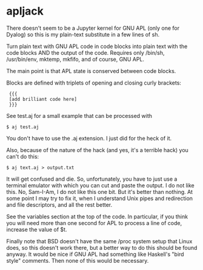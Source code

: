 apljack
=======

There doesn't seem to be a Jupyter kernel for GNU APL (only one for
Dyalog) so this is my plain-text substitute in a few lines of sh.

Turn plain text with GNU APL code in code blocks into plain text with
the code blocks AND the output of the code. Requires only /bin/sh,
/usr/bin/env, mktemp, mkfifo, and of course, GNU APL. 

The main point is that APL state is conserved between code blocks.

Blocks are defined with triplets of opening and closing curly brackets:

     {{{
     [add brilliant code here]
     }}}

See test.aj for a small example that can be processed with

    $ aj test.aj

You don't have to use the .aj extension. I just did for the heck of it.

Also, because of the nature of the hack (and yes, it's a terrible hack)
you can't do this:

    $ aj text.aj > output.txt

It will get confused and die. So, unfortunately, you have to just use
a terminal emulator with which you can cut and paste the output. I do
not like this. No, Sam-I-Am, I do not like this one bit. But it's
better than nothing. At some point I may try to fix it, when I
understand Unix pipes and redirection and file descriptors, and all
the rest better.

See the variables section at the top of the code. In particular, if
you think you will need more than one second for APL to process a line
of code, increase the value of $t.

Finally note that BSD doesn't have the same /proc system setup that Linux does, so this doesn't work there, but a better way to do this should be found anyway. It would be nice if GNU APL had something like Haskell's "bird style" comments. Then none of this would be necessary.


